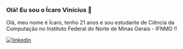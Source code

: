 ### Olá! Eu sou o Ícaro Vinícius 👋

Olá, meu nome é Ícaro, tenho 21 anos e sou estudante de Ciência da Computação no Instituto Federal do Norte de Minas Gerais - IFNMG !!





[![linkedin](https://img.shields.io/badge/LinkedIn-0077B5?style=for-the-badge&logo=linkedin&logoColor=white)](https://www.linkedin.com/in/ícaro-vinícius-8b1975232/)

